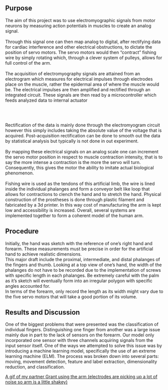 
<h2>Purpose</h2>
<p>The aim of this project was to use electromyographic signals from motor neurons by measuring action potentials in muscles to create an analog signal. 
  </br> </br>
  Through this signal one can then map analog to digital, after rectifying data for cardiac interference and other electrical obstructions, to dictate the position of servo motors. The servo motors would then “contract” fishing wire by simply rotating which, through a clever system of pulleys, allows for full control of the arm. 
   </br> </br>
  The acquisition of electromyography signals are attained from an electrogram which measures for electrical impulses through electrodes place on the muscle, rather the epidermal area of where the muscle would be. The electrical impulses are then amplified and rectified through an integrated circuit. These signals are then read by a microcontroller which feeds analyzed data to internal actuator</p>
   </br> </br>
<p>Rectification of the data is mainly done through the electromyogram circuit however this simply includes taking the absolute value of the voltage that is acquired. Post-acquisition rectification can be done to smooth out the data by statistical analysis but typically is not done in out experiment. 
   </br> </br>By mapping these electrical signals on an analog scale one can increment the servo motor position in respect to muscle contraction intensity, that is to say the more intense a contraction is the more the servo will turn. Consequently, this gives the motor the ability to imitate actual biological phenomenon. 
    </br> </br>Fishing wire is used as the tendons of this artificial limb, the wire is lined inside the individual phalanges and form a conveyor belt like loop that allows for contractions to clench the hand and to stretch the hand. Physical construction of the prostheses is done through plastic filament and fabricated by a 3d printer. In this way cost of manufacturing the arm is kept low and accessibility is increased. Overall, several systems are implemented together to form a coherent model of the human arm.</p>
<h2>Procedure</h2>
  <p>Initially, the hand was sketch with the reference of one’s right hand and forearm. These measurements must be precise in order for the artificial hand to achieve realistic dimensions. </br>
  This major draft include the proximal, intermediate, and distal phalanges of the fingers and thumb. Looking at a top view of one’s hand, the width of the phalanges do not have to be recorded due to the implementation of screws with specific length in each phalanges. Be extremely careful with the palm as it’s sketch will eventually form into an irregular polygon with specific angles accounted for.
  </br>In terms of the forearm, only record the length as its width might vary due to the five servo motors that will take a good portion of its volume.
</p>

<h2>Results and Discussion </h2>
  One of the biggest problems that were presented was the classification of individual fingers. Distinguishing one finger from another was a large issue mainly due in part to the lack of sensors on the forearm. Our model only incorporated one sensor with three channels acquiring signals from the input sensor itself. One of the ways we attempted to solve this issue was by introducing a machine learning model, specifically the use of an extreme learning machine (ELM). The process was broken down into several parts: moving, movement detection, feature and label extraction, dimensionality reduction, and classification.



<a href='https://imgur.com/1H216oR'> A gif of my partner Grant using the arm (electrodes are picking up a lot of noise so arm is a little shakey)</a>
